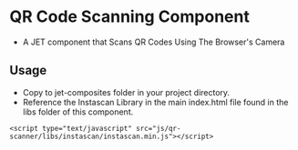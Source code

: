 # QR Code Scanning Component
 - A JET component that Scans QR Codes Using The Browser's Camera

## Usage
- Copy to jet-composites folder in your project directory.
- Reference the Instascan Library in the main index.html 
  file found in the libs folder of this component.
  
``` <script type="text/javascript" src="js/qr-scanner/libs/instascan/instascan.min.js"></script> ```
